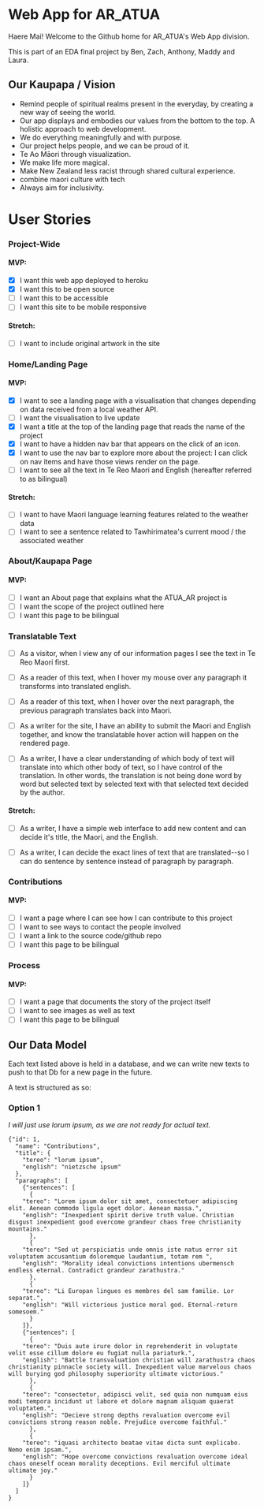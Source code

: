 # Web App for AR_ATUA

Haere Mai! Welcome to the Github home for AR_ATUA's Web App division.

This is part of an EDA final project by Ben, Zach, Anthony, Maddy and Laura.

## Our Kaupapa / Vision
- Remind people of spiritual realms present in the everyday, by creating a new way of seeing the world.
- Our app displays and embodies our values from the bottom to the top.  A holistic approach to web development.
- We do everything meaningfully and with purpose.
- Our project helps people, and we can be proud of it.
- Te Ao Māori through visualization.
- We make life more magical.
- Make New Zealand less racist through shared cultural experience.
- combine maori culture with tech
- Always aim for inclusivity.


# User Stories

### Project-Wide

#### MVP:
* [x] I want this web app deployed to heroku
* [x] I want this to be open source
* [ ] I want this to be accessible
* [ ] I want this site to be mobile responsive

#### Stretch:
* [ ] I want to include original artwork in the site

### Home/Landing Page

#### MVP:
* [x] I want to see a landing page with a visualisation that changes depending on data received from a local weather API.
* [ ] I want the visualisation to live update
* [x] I want a title at the top of the landing page that reads the name of the project
* [x] I want to have a hidden nav bar that appears on the click of an icon.
* [x] I want to use the nav bar to explore more about the project: I can click on nav items and have those views render on the page.
* [ ] I want to see all the text in Te Reo Maori and English (hereafter referred to as bilingual)

#### Stretch:
* [ ] I want to have Maori language learning features related to the weather data
* [ ] I want to see a sentence related to Tawhirimatea's current mood / the associated weather

### About/Kaupapa Page

#### MVP:
* [ ] I want an About page that explains what the ATUA_AR project is
* [ ] I want the scope of the project outlined here
* [ ] I want this page to be bilingual

### Translatable Text

* [ ] As a visitor, when I view any of our information pages I see the text in Te Reo Maori first.
* [ ] As a reader of this text, when I hover my mouse over any paragraph it transforms into translated english.
* [ ] As a reader of this text, when I hover over the next paragraph, the previous paragraph translates back into Maori.

* [ ] As a writer for the site, I have an ability to submit the Maori and English together, and know the translatable hover action will happen on the rendered page.
* [ ] As a writer, I have a clear understanding of which body of text will translate into which other body of text, so I have control of the translation.  In other words, the translation is not being done word by word but selected text by selected text with that selected text decided by the author.

#### Stretch:
* [ ] As a writer, I have a simple web interface to add new content and can decide it's title, the Maori, and the English.
* [ ] As a writer, I can decide the exact lines of text that are translated--so I can do sentence by sentence instead of paragraph by paragraph.


### Contributions

#### MVP:
* [ ] I want a page where I can see how I can contribute to this project
* [ ] I want to see ways to contact the people involved
* [ ] I want a link to the source code/github repo
* [ ] I want this page to be bilingual  

### Process

#### MVP:
* [ ] I want a page that documents the story of the project itself
* [ ] I want to see images as well as text
* [ ] I want this page to be bilingual

## Our Data Model

Each text listed above is held in a database, and we can write new texts to push to that Db for a new page in the future.  

A text is structured as so:

### Option 1
_I will just use lorum ipsum, as we are not ready for actual text._
```
{"id": 1,
  "name": "Contributions",
  "title": {
    "tereo": "lorum ipsum",
    "english": "nietzsche ipsum"
  },
  "paragraphs": [
    {"sentences": [
      {
	"tereo": "Lorem ipsum dolor sit amet, consectetuer adipiscing elit. Aenean commodo ligula eget dolor. Aenean massa.",
	"english": "Inexpedient spirit derive truth value. Christian disgust inexpedient good overcome grandeur chaos free christianity mountains."
      },
      {
	"tereo": "Sed ut perspiciatis unde omnis iste natus error sit voluptatem accusantium doloremque laudantium, totam rem ",
	"english": "Morality ideal convictions intentions ubermensch endless eternal. Contradict grandeur zarathustra."
      },
      {
	"tereo": "Li Europan lingues es membres del sam familie. Lor separat.",
	"english": "Will victorious justice moral god. Eternal-return somesoem."
      }
    ]},
    {"sentences": [
      {
	"tereo": "Duis aute irure dolor in reprehenderit in voluptate velit esse cillum dolore eu fugiat nulla pariaturk.",
	"english": "Battle transvaluation christian will zarathustra chaos christianity pinnacle society will. Inexpedient value marvelous chaos will burying god philosophy superiority ultimate victorious."
      },
      {
	"tereo": "consectetur, adipisci velit, sed quia non numquam eius modi tempora incidunt ut labore et dolore magnam aliquam quaerat voluptatem.",
	"english": "Decieve strong depths revaluation overcome evil convictions strong reason noble. Prejudice overcome faithful."
      },
      {
	"tereo": "iquasi architecto beatae vitae dicta sunt explicabo. Nemo enim ipsam.",
	"english": "Hope overcome convictions revaluation overcome ideal chaos oneself ocean morality deceptions. Evil merciful ultimate ultimate joy."
      }
    ]}
  ]
}

```       
